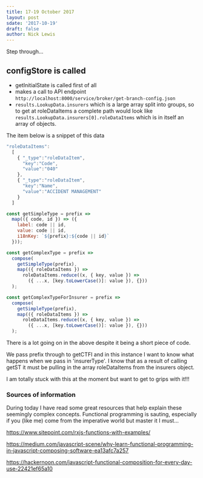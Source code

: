 ```yaml
---
title: 17-19 October 2017
layout: post
sdate: '2017-10-19'
draft: false
author: Nick Lewis
---
```


Step through...

## configStore is called

* getInitialState is called first of all
* makes a call to API endpoint ```http://localhost:8000/service/broker/get-branch-config.json```
* ```results.LookupData.insurers``` which is a large array split into groups, so to get at roleDataItems a complete path would look like ```results.LookupData.insurers[0].roleDataItems``` which is in itself an array of objects.

The item below is a snippet of this data

```js
"roleDataItems":
  [
    { "_type":"roleDataItem",
      "key":"Code",
      "value":"040"
    },
    { "_type":"roleDataItem",
      "key":"Name",
      "value":"ACCIDENT MANAGEMENT"
    }
  ]
```


``` js
const getSimpleType = prefix =>
  map(({ code, id }) => ({
    label: code || id,
    value: code || id,
    i18nKey: `${prefix}:${code || id}`
  }));

const getComplexType = prefix =>
  compose(
    getSimpleType(prefix),
    map(({ roleDataItems }) =>
      roleDataItems.reduce((x, { key, value }) =>
        ({ ...x, [key.toLowerCase()]: value }), {}))
  );

const getComplexTypeForInsurer = prefix =>
  compose(
    getSimpleType(prefix),
    map(({ roleDataItems }) =>
      roleDataItems.reduce((x, { key, value }) =>
        ({ ...x, [key.toLowerCase()]: value }), {}))
  );
  ```
There is a lot going on in the above despite it being a short piece of code. 

We pass prefix through to getCTFI and in this instance I want to know what happens when we pass in 'insurerType'. I know that as a result of calling getST it must be pulling in the array roleDataItems from the insurers object.

I am totally stuck with this at the moment but want to get to grips with it!!!


### Sources of information

During today I have read some great resources that help explain these seemingly complex concepts. Functional programming is sauting, especially if you (like me) come from the imperative world but master it I must...

https://www.sitepoint.com/rxjs-functions-with-examples/

https://medium.com/javascript-scene/why-learn-functional-programming-in-javascript-composing-software-ea13afc7a257

https://hackernoon.com/javascript-functional-composition-for-every-day-use-22421ef65a10